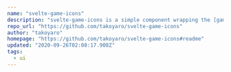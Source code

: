 ```yaml
---
name: "svelte-game-icons"
description: "svelte-game-icons is a simple component wrapping the [game-icons](https://github.com/game-icons/icons) library for easy use in your Svelte projects."
repo_url: "https://github.com/takoyaro/svelte-game-icons"
author: "takoyaro"
homepage: "https://github.com/takoyaro/svelte-game-icons#readme"
updated: "2020-09-26T02:08:17.908Z"
tags: 
  - ui
---
```

